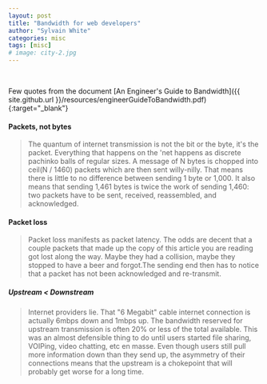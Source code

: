 ```yaml
---
layout: post
title: "Bandwidth for web developers"
author: "Sylvain White"
categories: misc
tags: [misc]
# image: city-2.jpg
---
```

<br/>

Few quotes from the document [An Engineer's Guide to Bandwidth]({{ site.github.url }}/resources/engineerGuideToBandwidth.pdf){:target="_blank"}

#### Packets, not bytes

> The quantum of internet transmission is not the bit or the byte, it's the packet.
Everything that happens on the 'net happens as discrete pachinko balls of regular
sizes. A message of N bytes is chopped into ceil(N / 1460) packets which are
then sent willy-nilly. That means there is little to no difference between sending 1
byte or 1,000. It also means that sending 1,461 bytes is twice the work of sending
1,460: two packets have to be sent, received, reassembled, and acknowledged.

#### Packet loss

> Packet loss manifests as packet latency. The odds are decent that a couple
packets that made up the copy of this article you are reading got lost along the
way. Maybe they had a collision, maybe they stopped to have a beer and forgot.The sending end then has to notice that a packet has not been acknowledged and
re-transmit.

##### Upstream < Downstream

> Internet providers lie. That "6 Megabit" cable internet connection is actually
6mbps down and 1mbps up. The bandwidth reserved for upstream transmission is
often 20% or less of the total available. This was an almost defensible thing to do
until users started file sharing, VOIPing, video chatting, etc en masse. Even
though users still pull more information down than they send up, the asymmetry
of their connections means that the upstream is a chokepoint that will probably
get worse for a long time.
